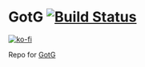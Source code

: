 # GotG [![Build Status](https://travis-ci.org/phi-fell/march.svg?branch=master)](https://travis-ci.org/phi-fell/march)
[![ko-fi](https://www.ko-fi.com/img/githubbutton_sm.svg)](https://ko-fi.com/P5P31LH97)

Repo for [GotG](https://gotg.io)
